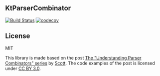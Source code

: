 ## KtParserCombinator

[![Build Status](https://travis-ci.org/MaxfieldWalker/KtParserCombinator.svg?branch=master)](https://travis-ci.org/MaxfieldWalker/KtParserCombinator)
[![codecov](https://codecov.io/gh/MaxfieldWalker/KtParserCombinator/branch/master/graph/badge.svg)](https://codecov.io/gh/MaxfieldWalker/KtParserCombinator)


## License

MIT

This library is made based on the post [The "Understanding Parser Combinators" series](https://fsharpforfunandprofit.com/series/understanding-parser-combinators.html) by [Scott](https://twitter.com/ScottWlaschin).
The code examples of the post is licensed under [CC BY 3.0](https://creativecommons.org/licenses/by/3.0/).
